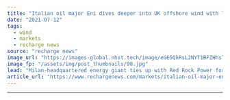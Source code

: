 ```yaml
---
title: "Italian oil major Eni dives deeper into UK offshore wind with late-entry ScotWind bid plan"
date: "2021-07-12"
tags: 
  - wind
  - markets
  - recharge news
source: "recharge news"
image_url: "https://images-global.nhst.tech/image/eGE5QkRsL2NYT1BFZHhsTnJsQ1RKVEI3MTEwTVlBZ1pmbXc5aXpZQ2xoVT0=/nhst/binary/96f4e7e0643ee2d6546cd62c606d6222"
image_fp: "/assets/img/post_thumbnails/90.jpg"
lead: "Milan-headquartered energy giant ties up with Red Rock Power for a tilt at upcoming Scottish auction backed by interconnector developer Transmission Investment"
article_url: "https://www.rechargenews.com/markets/italian-oil-major-eni-dives-deeper-into-uk-offshore-wind-with-late-entry-scotwind-bid-plan/2-1-1038777"
---
```


---
